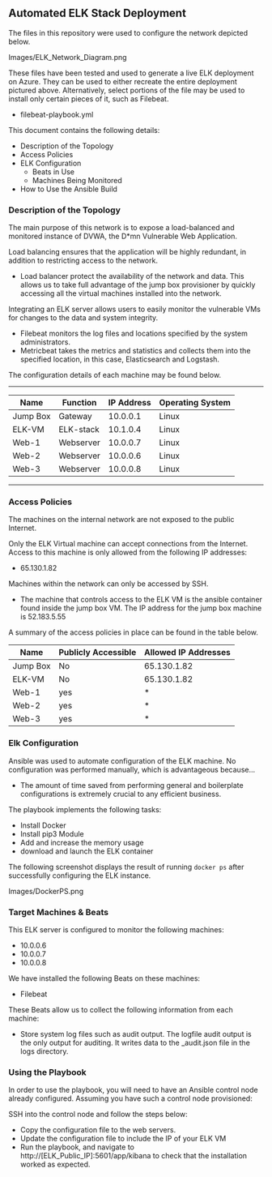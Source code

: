## Automated ELK Stack Deployment

The files in this repository were used to configure the network depicted below.

Images/ELK_Network_Diagram.png

These files have been tested and used to generate a live ELK deployment on Azure. They can be used to either recreate the entire deployment pictured above. Alternatively, select portions of the file may be used to install only certain pieces of it, such as Filebeat.

  - filebeat-playbook.yml

This document contains the following details:
- Description of the Topology
- Access Policies
- ELK Configuration
  - Beats in Use
  - Machines Being Monitored
- How to Use the Ansible Build


### Description of the Topology

The main purpose of this network is to expose a load-balanced and monitored instance of DVWA, the D*mn Vulnerable Web Application.

Load balancing ensures that the application will be highly redundant, in addition to restricting access to the network.

- Load balancer protect the availability of the network and data. This allows us to take full advantage of the jump box provisioner by quickly accessing all the virtual machines installed into the network.

Integrating an ELK server allows users to easily monitor the vulnerable VMs for changes to the data and system integrity.
- Filebeat monitors the log files and locations specified by the system administrators. 
- Metricbeat takes the metrics and statistics and collects them into the specified location, in this case, Elasticsearch and Logstash.

The configuration details of each machine may be found below.

-------------------------------------------------------
| Name     | Function | IP Address | Operating System |
|----------|----------|------------|------------------|
| Jump Box | Gateway  | 10.0.0.1   | Linux            |
| ELK-VM   | ELK-stack| 10.1.0.4   | Linux            |
| Web-1    | Webserver| 10.0.0.7   | Linux            |
| Web-2    | Webserver| 10.0.0.6   | Linux            |
| Web-3    | Webserver| 10.0.0.8   | Linux            |
-------------------------------------------------------

### Access Policies

The machines on the internal network are not exposed to the public Internet. 

Only the ELK Virtual machine can accept connections from the Internet. Access to this machine is only allowed from the following IP addresses:
- 65.130.1.82

Machines within the network can only be accessed by SSH.

- The machine that controls access to the ELK VM is the ansible container found inside the jump box VM. The IP address for the jump box machine is 52.183.5.55

A summary of the access policies in place can be found in the table below.

| Name     | Publicly Accessible | Allowed IP Addresses |
|----------|---------------------|----------------------|
| Jump Box | No                  | 65.130.1.82          |
| ELK-VM   | No                  | 65.130.1.82          |
| Web-1    | yes                 | *                    |
| Web-2    | yes                 | *                    |
| Web-3    | yes                 | *                    |


### Elk Configuration

Ansible was used to automate configuration of the ELK machine. No configuration was performed manually, which is advantageous because...
- The amount of time saved from performing general and boilerplate configurations is extremely crucial to any efficient business.

The playbook implements the following tasks:

- Install Docker
- Install pip3 Module
- Add and increase the memory usage
- download and launch the ELK container

The following screenshot displays the result of running `docker ps` after successfully configuring the ELK instance.

Images/DockerPS.png

### Target Machines & Beats
This ELK server is configured to monitor the following machines:
- 10.0.0.6
- 10.0.0.7
- 10.0.0.8


We have installed the following Beats on these machines:
- Filebeat

These Beats allow us to collect the following information from each machine:
- Store system log files such as audit output. The logfile audit output is the only output for auditing. It writes data to the <clustername>_audit.json file in the logs directory.

### Using the Playbook
In order to use the playbook, you will need to have an Ansible control node already configured. Assuming you have such a control node provisioned: 

SSH into the control node and follow the steps below:
- Copy the configuration file to the web servers.
- Update the configuration file to include the IP of your ELK VM
- Run the playbook, and navigate to http://[ELK_Public_IP]:5601/app/kibana to check that the installation worked as expected.
